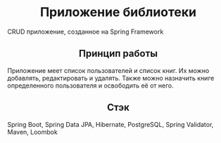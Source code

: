 <h1 align="center">Приложение библиотеки</h1>

CRUD приложение, созданное на Spring Framework

<h2 align="center">Принцип работы</h2>

Приложение меет список пользователей и список книг. Их можно добавлять, редактировать и удалять. 
Также можно назначить книге определенного пользователя и освободить её от него.
<h2 align="center">Стэк</h2>

Spring Boot, Spring Data JPA, Hibernate, PostgreSQL, Spring Validator, Maven, Loombok
